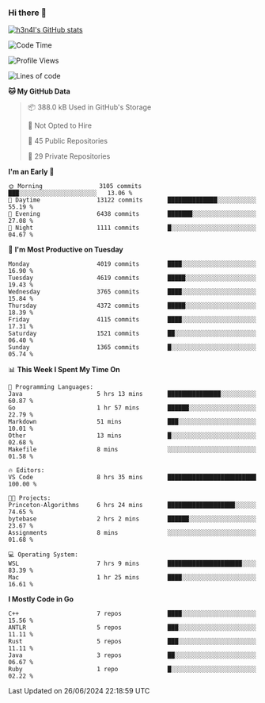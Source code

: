 ### Hi there 👋

[![h3n4l's GitHub stats](https://github-readme-stats.vercel.app/api?username=h3n4l&count_private=true&show_icons=true&theme=radical)](https://github.com/h3n4l/github-readme-stats)

<!--START_SECTION:waka-->
![Code Time](http://img.shields.io/badge/Code%20Time-1%2C882%20hrs%2020%20mins-blue)

![Profile Views](http://img.shields.io/badge/Profile%20Views-1-blue)

![Lines of code](https://img.shields.io/badge/From%20Hello%20World%20I%27ve%20Written-9.5%20million%20lines%20of%20code-blue)

**🐱 My GitHub Data** 

> 📦 388.0 kB Used in GitHub's Storage 
 > 
> 🚫 Not Opted to Hire
 > 
> 📜 45 Public Repositories 
 > 
> 🔑 29 Private Repositories 
 > 
**I'm an Early 🐤** 

```text
🌞 Morning                3105 commits        ███░░░░░░░░░░░░░░░░░░░░░░   13.06 % 
🌆 Daytime                13122 commits       ██████████████░░░░░░░░░░░   55.19 % 
🌃 Evening                6438 commits        ███████░░░░░░░░░░░░░░░░░░   27.08 % 
🌙 Night                  1111 commits        █░░░░░░░░░░░░░░░░░░░░░░░░   04.67 % 
```
📅 **I'm Most Productive on Tuesday** 

```text
Monday                   4019 commits        ████░░░░░░░░░░░░░░░░░░░░░   16.90 % 
Tuesday                  4619 commits        █████░░░░░░░░░░░░░░░░░░░░   19.43 % 
Wednesday                3765 commits        ████░░░░░░░░░░░░░░░░░░░░░   15.84 % 
Thursday                 4372 commits        █████░░░░░░░░░░░░░░░░░░░░   18.39 % 
Friday                   4115 commits        ████░░░░░░░░░░░░░░░░░░░░░   17.31 % 
Saturday                 1521 commits        ██░░░░░░░░░░░░░░░░░░░░░░░   06.40 % 
Sunday                   1365 commits        █░░░░░░░░░░░░░░░░░░░░░░░░   05.74 % 
```


📊 **This Week I Spent My Time On** 

```text
💬 Programming Languages: 
Java                     5 hrs 13 mins       ███████████████░░░░░░░░░░   60.87 % 
Go                       1 hr 57 mins        ██████░░░░░░░░░░░░░░░░░░░   22.79 % 
Markdown                 51 mins             ███░░░░░░░░░░░░░░░░░░░░░░   10.01 % 
Other                    13 mins             █░░░░░░░░░░░░░░░░░░░░░░░░   02.68 % 
Makefile                 8 mins              ░░░░░░░░░░░░░░░░░░░░░░░░░   01.58 % 

🔥 Editors: 
VS Code                  8 hrs 35 mins       █████████████████████████   100.00 % 

🐱‍💻 Projects: 
Princeton-Algorithms     6 hrs 24 mins       ███████████████████░░░░░░   74.65 % 
bytebase                 2 hrs 2 mins        ██████░░░░░░░░░░░░░░░░░░░   23.67 % 
Assignments              8 mins              ░░░░░░░░░░░░░░░░░░░░░░░░░   01.68 % 

💻 Operating System: 
WSL                      7 hrs 9 mins        █████████████████████░░░░   83.39 % 
Mac                      1 hr 25 mins        ████░░░░░░░░░░░░░░░░░░░░░   16.61 % 
```

**I Mostly Code in Go** 

```text
C++                      7 repos             ████░░░░░░░░░░░░░░░░░░░░░   15.56 % 
ANTLR                    5 repos             ███░░░░░░░░░░░░░░░░░░░░░░   11.11 % 
Rust                     5 repos             ███░░░░░░░░░░░░░░░░░░░░░░   11.11 % 
Java                     3 repos             ██░░░░░░░░░░░░░░░░░░░░░░░   06.67 % 
Ruby                     1 repo              █░░░░░░░░░░░░░░░░░░░░░░░░   02.22 % 
```




 Last Updated on 26/06/2024 22:18:59 UTC
<!--END_SECTION:waka-->

